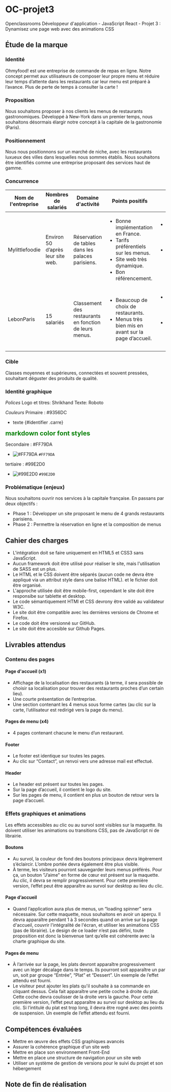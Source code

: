<style>
.carre {
    height: 30px;
    width: 30px;
    background: red;
}
</style>

# OC-projet3
Openclassrooms Développeur d'application - JavaScript React - Projet 3 : Dynamisez une page web avec des animations CSS

## Étude de la marque
### Identité
Ohmyfood! est une entreprise de commande de repas en ligne. Notre concept permet aux utilisateurs de composer leur propre menu et réduire leur temps d’attente dans les restaurants car leur menu est préparé à l’avance. Plus de perte de temps à consulter la carte !

### Proposition
Nous souhaitons proposer à nos clients les menus de restaurants gastronomiques. Développé à New-York dans un premier temps, nous souhaitons désormais élargir notre concept à la capitale de la gastronomie (Paris).

### Positionnement
Nous nous positionnons sur un marché de niche, avec les restaurants luxueux des villes dans lesquelles nous sommes établis. Nous souhaitons être identifiés comme une entreprise proposant des services haut de gamme.

### Concurrence
| Nom de l'entreprise | Nombres de salariés | Domaine d'activité | Points positifs | Points négatifs |
| ------|-----|-----|-----|-----|
| Mylittlefoodie | Environ 50 d’après leur site web. | Réservation de tables dans les palaces parisiens. | <ul><li>Bonne implémentation en France.</li><li>Tarifs préférentiels sur les menus.</li><li>Site web très dynamique.</li><li>Bon référencement.</li></ul> | <ul><li>Pas de possibilité de voir les menus.</li><li>Dates de réservation limitées à 2 jours par semaine.</li></ul> |
| LebonParis | 15 salariés  | Classement des restaurants en fonction de leurs menus. | <ul><li>Beaucoup de choix de restaurants.</li><li>Menus très bien mis en avant sur la page d’accueil.</li></ul> | <ul><li>Pas de possibilité de réservation.</li><li>Pas de possibilité d’agrandir les menus.</li></ul> |

### Cible
Classes moyennes et supérieures, connectées et souvent pressées, souhaitant déguster des produits de qualité.

### Identité graphique
*Polices*
Logo et titres: Shrikhand
Texte: Roboto

*Couleurs*
Primaire : #9356DC
<!-- - ![#9356DC](https://via.placeholder.com/200x200/9356DC/969696?text=+) `#9356DC`
- https://via.placeholder.com/200x200/9356DC/969696?text=+ -->
- texte {#identifier .carre}
<span class="carre"></span>
<span style="color:green;font-weight:700;font-size:20px">
    markdown color font styles
</span>


Secondaire : #FF79DA
- ![#FF79DA](https://placehold.it/15/FF79DA/000000?text=+) `#FF79DA`

tertiaire : #99E2D0
- ![#99E2D0](https://placehold.it/15/99E2D0/000000?text=+) `#99E2D0`

### Problématique (enjeux)
Nous souhaitons ouvrir nos services à la capitale française. En passans par deux objectifs :
* Phase 1 : Développer un site proposant le menu de 4 grands restaurants parisiens.
* Phase 2 : Permettre la réservation en ligne et la composition de menus

## Cahier des charges
- L'intégration doit se faire uniquement en HTML5 et CSS3 sans JavaScript.
- Aucun framework doit être utilisé pour réaliser le site, mais l'utilisation de SASS est un plus.
- Le HTML et le CSS doivent être séparés (aucun code ne devra être appliqué via un attribut style dans une balise HTML). et le fichier doit être organisé.
- L'approche utilisée doit être mobile-first, cependant le site doit être responsibe sur tablette et desktop.
- Le code sémantiquement HTMl et CSS devrony être validé au validateur W3C.
- Le site doit être compatible avec les dernières versions de Chrome et Firefox.
- Le code doit être versionné sur GitHub.
- Le site doit être accesible sur Github Pages.

## Livrables attendus
### Contenu des pages
#### Page d'accueil (x1)
- Affichage de la localisation des restaurants (à terme, il sera possible de choisir sa localisation pour trouver des restaurants proches d’un certain lieu).
- Une courte présentation de l’entreprise.
- Une section contenant les 4 menus sous forme cartes (au clic sur la carte, l’utilisateur est redirigé vers la page du menu).

#### Pages de menu (x4)
- 4 pages contenant chacune le menu d’un restaurant.

#### Footer
-  Le footer est identique sur toutes les pages.
- Au clic sur “Contact”, un renvoi vers une adresse mail est effectué.

#### Header
- Le header est présent sur toutes les pages.
- Sur la page d’accueil, il contient le logo du site.
- Sur les pages de menu, il contient en plus un bouton de retour vers la page d’accueil.

### Effets graphiques et animations
Les effets accessibles au clic ou au survol sont visibles sur la maquette. Ils doivent utiliser les animations ou transitions CSS, pas de JavaScript ni de librairie.

#### Boutons
- Au survol, la couleur de fond des boutons principaux devra légèrement s’éclaircir. L’ombre portée devra également être plus visible.
- À terme, les visiteurs pourront sauvegarder leurs menus préférés. Pour ça, un bouton "J’aime" en forme de cœur est présent sur la maquette. Au clic, il devra se remplir progressivement. Pour cette première version, l’effet peut être apparaître au survol sur desktop au lieu du clic.

#### Page d’accueil
- Quand l’application aura plus de menus, un “loading spinner” sera nécessaire. Sur cette maquette, nous souhaitons en avoir un aperçu. Il devra apparaître pendant 1 à 3 secondes quand on arrive sur la page d'accueil, couvrir l'intégralité de l'écran, et utiliser les animations CSS (pas de librairie). Le design de ce loader n’est pas défini, toute proposition est donc la bienvenue tant qu’elle est cohérente avec la charte graphique du site.

#### Pages de menu
- À l’arrivée sur la page, les plats devront apparaître progressivement avec un léger décalage dans le temps. Ils pourront soit apparaître un par un, soit par groupe “Entrée”, “Plat” et “Dessert”. Un exemple de l’effet attendu est fourni.
- Le visiteur peut ajouter les plats qu'il souhaite à sa commande en cliquant dessus. Cela fait apparaître une petite coche à droite du plat. Cette coche devra coulisser de la droite vers la gauche. Pour cette première version, l’effet peut apparaître au survol sur desktop au lieu du clic. Si l’intitulé du plat est trop long, il devra être rogné avec des points de suspension. Un exemple de l’effet attendu est fourni.

## Compétences évaluées

- Mettre en œuvre des effets CSS graphiques avancés
- Assurer la cohérence graphique d'un site web
- Mettre en place son environnement Front-End
- Mettre en place une structure de navigation pour un site web
- Utiliser un système de gestion de versions pour le suivi du projet et son hébergement

## Note de fin de réalisation



